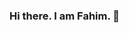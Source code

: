 ### Hi there. I am Fahim. 👋

<!--
**mdfahimhasan/mdfahimhasan** is a ✨ _special_ ✨ repository because its `README.md` (this file) appears on your GitHub profile.

- 🔭 I’m currently working on groundwater hydrology|remote sensing|ML-DL
- 🌱 I’m currently learning DL
- 📫 How to reach me: Fahim.Hasan@colostate.edu / fahimhasan107@gmail.com
- 😄 Pronouns: he/his/him
